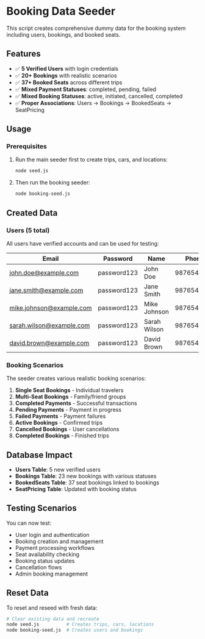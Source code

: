 # Booking Data Seeder

This script creates comprehensive dummy data for the booking system including users, bookings, and booked seats.

## Features

- ✅ **5 Verified Users** with login credentials
- ✅ **20+ Bookings** with realistic scenarios
- ✅ **37+ Booked Seats** across different trips
- ✅ **Mixed Payment Statuses**: completed, pending, failed
- ✅ **Mixed Booking Statuses**: active, initiated, cancelled, completed
- ✅ **Proper Associations**: Users → Bookings → BookedSeats → SeatPricing

## Usage

### Prerequisites
1. Run the main seeder first to create trips, cars, and locations:
   ```bash
   node seed.js
   ```

2. Then run the booking seeder:
   ```bash
   node booking-seed.js
   ```

## Created Data

### Users (5 total)
All users have verified accounts and can be used for testing:

| Email | Password | Name | Phone |
|-------|----------|------|-------|
| john.doe@example.com | password123 | John Doe | 9876543210 |
| jane.smith@example.com | password123 | Jane Smith | 9876543211 |
| mike.johnson@example.com | password123 | Mike Johnson | 9876543212 |
| sarah.wilson@example.com | password123 | Sarah Wilson | 9876543213 |
| david.brown@example.com | password123 | David Brown | 9876543214 |

### Booking Scenarios
The seeder creates various realistic booking scenarios:

1. **Single Seat Bookings** - Individual travelers
2. **Multi-Seat Bookings** - Family/friend groups
3. **Completed Payments** - Successful transactions
4. **Pending Payments** - Payment in progress
5. **Failed Payments** - Payment failures
6. **Active Bookings** - Confirmed trips
7. **Cancelled Bookings** - User cancellations
8. **Completed Bookings** - Finished trips

## Database Impact

- **Users Table**: 5 new verified users
- **Bookings Table**: 23 new bookings with various statuses
- **BookedSeats Table**: 37 seat bookings linked to bookings
- **SeatPricing Table**: Updated with booking status

## Testing Scenarios

You can now test:
- User login and authentication
- Booking creation and management
- Payment processing workflows
- Seat availability checking
- Booking status updates
- Cancellation flows
- Admin booking management

## Reset Data

To reset and reseed with fresh data:

```bash
# Clear existing data and recreate
node seed.js          # Creates trips, cars, locations
node booking-seed.js  # Creates users and bookings
```
